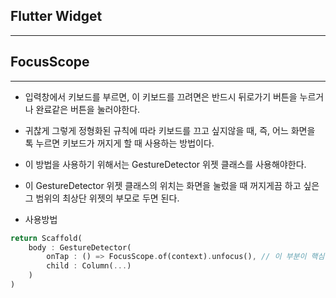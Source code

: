 <h2>Flutter Widget</h2>

<hr>

<h2>FocusScope</h2>

<hr>

- 입력창에서 키보드를 부르면, 이 키보드를 끄려면은 반드시 뒤로가기 버튼을 누르거나 완료같은 버튼을 눌러야한다. 
- 귀찮게 그렇게 정형화된 규칙에 따라 키보드를 끄고 싶지않을 때, 즉, 어느 화면을 톡 누르면 키보드가 꺼지게 할 때 사용하는 방법이다.



- 이 방법을 사용하기 위해서는 GestureDetector 위젯 클래스를 사용해야한다. 
- 이 GestureDetector 위젯 클래스의 위치는 화면을 눌렀을 때 꺼지게끔 하고 싶은 그 범위의 최상단 위젯의 부모로 두면 된다. 



- 사용방법

```dart
return Scaffold(
	body : GestureDetector(
    	onTap : () => FocusScope.of(context).unfocus(), // 이 부분이 핵심
        child : Column(...)
    )
)
```





